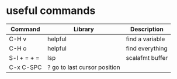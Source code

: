 # useful commands

| Command       | Library   | Description               |
|---------------|-----------|---------------------------|
| C-H v         | helpful   | find a variable           |
| C-H o         | helpful   | find everything           |
| S-l + = + =   | lsp       | scalafmt buffer           |
| C-x C-SPC     | ?           go to last cursor position|
